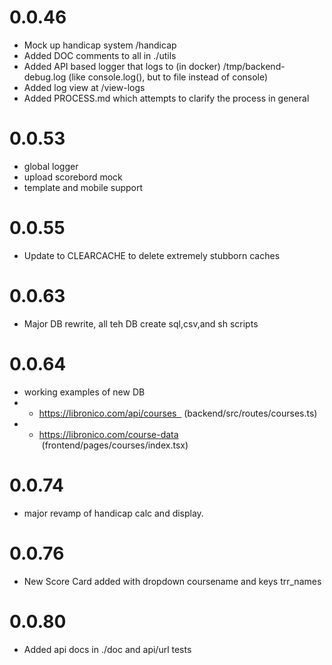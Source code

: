 # 0.0.46
- Mock up handicap system /handicap
- Added DOC comments to all in ./utils
- Added API based logger that logs to (in docker) /tmp/backend-debug.log (like console.log(), but to file instead of console)
- Added log view at /view-logs
- Added PROCESS.md which attempts to clarify the process in general

# 0.0.53
- global logger
- upload scorebord mock
- template and mobile support

# 0.0.55
- Update to CLEARCACHE to delete extremely stubborn caches

# 0.0.63 
- Major DB rewrite, all teh DB create sql,csv,and sh scripts

# 0.0.64
- working examples of new DB
- - https://libronico.com/api/courses   (backend/src/routes/courses.ts)
- - https://libronico.com/course-data  (frontend/pages/courses/index.tsx)

# 0.0.74 
- major revamp of handicap calc and display.  

# 0.0.76
- New Score Card added with dropdown coursename and keys trr_names 

# 0.0.80
- Added api docs in ./doc and api/url tests
 

